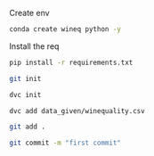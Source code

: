 Create env

```bash
conda create wineq python -y
```
Install the req
```bash
pip install -r requirements.txt
```

```bash
git init
```

```bash
dvc init
```

```bash
dvc add data_given/winequality.csv
```

```bash
git add .
```


```bash
git commit -m "first commit"
```